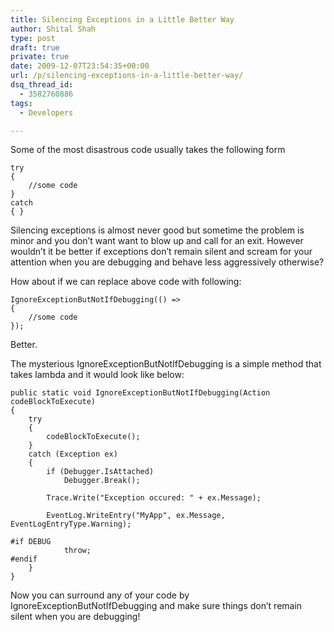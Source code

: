 ```yaml
---
title: Silencing Exceptions in a Little Better Way
author: Shital Shah
type: post
draft: true
private: true
date: 2009-12-07T23:54:35+00:00
url: /p/silencing-exceptions-in-a-little-better-way/
dsq_thread_id:
  - 3582760886
tags:
  - Developers

---
```

Some of the most disastrous code usually takes the following form

<pre class="code-block"><code>try
{
    //some code
}
catch
{ }
</code></pre>

Silencing exceptions is almost never good but sometime the problem is minor and you don’t want want to blow up and call for an exit. However wouldn’t it be better if exceptions don’t remain silent and scream for your attention when you are debugging and behave less aggressively otherwise?

How about if we can replace above code with following:

<pre class="code-block"><code class="language-cs">IgnoreExceptionButNotIfDebugging(() =&gt;
{
    //some code
});
</code></pre>

Better.

The mysterious IgnoreExceptionButNotIfDebugging is a simple method that takes lambda and it would look like below:

<pre class="code-block"><code>public static void IgnoreExceptionButNotIfDebugging(Action codeBlockToExecute)
{
    try
    {
        codeBlockToExecute();
    }
    catch (Exception ex)
    {
        if (Debugger.IsAttached)
            Debugger.Break();

        Trace.Write("Exception occured: " + ex.Message);

        EventLog.WriteEntry("MyApp", ex.Message, EventLogEntryType.Warning);

#if DEBUG
            throw;
#endif
    }
}
</code></pre>

Now you can surround any of your code by IgnoreExceptionButNotIfDebugging and make sure things don’t remain silent when you are debugging!